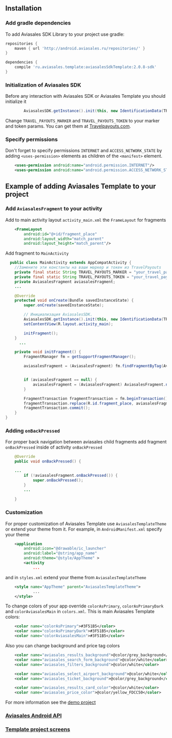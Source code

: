 ## Installation

### Add gradle dependencies 

To add Aviasales SDK Library to your project use gradle:

```gradle
repositories {
    maven { url 'http://android.aviasales.ru/repositories/' }
}

dependencies {
    compile 'ru.aviasales.template:aviasalesSdkTemplate:2.0.8-sdk'
}
```

### Initialization of Aviasales SDK

Before any interaction with Aviasales SDK or Aviasales Template you should initialize it 
```java
  		AviasalesSDK.getInstance().init(this, new IdentificationData(TRAVEL_PAYOUTS_MARKER, TRAVEL_PAYOUTS_TOKEN)); 
```

Change `TRAVEL_PAYOUTS_MARKER` and `TRAVEL_PAYOUTS_TOKEN` to your marker and token params. You can get them at [Travelpayouts.com](https://www.travelpayouts.com/developers/api).

### Specify permissions

Don't forget to specify permissions `INTERNET` and `ACCESS_NETWORK_STATE` by adding `<uses-permission>` elements as children of the `<manifest>` element. 

```xml
	<uses-permission android:name="android.permission.INTERNET"/>
	<uses-permission android:name="android.permission.ACCESS_NETWORK_STATE"/>
```

## Example of adding Aviasales Template to your project 

### Add `AviasalesFragment` to your activity 

Add to main activity layout `activity_main.xml` the `FrameLayout` for fragments 

```xml
 	<FrameLayout
		android:id="@+id/fragment_place"
		android:layout_width="match_parent"
		android:layout_height="match_parent"/>
```

Add fragment to `MainActivity`

```java	
  public class MainActivity extends AppCompatActivity {
    //Замените эти константы на ваши маркер и токен из TravelPayouts
    private final static String TRAVEL_PAYOUTS_MARKER = "your_travel_payouts_marker";
    private final static String TRAVEL_PAYOUTS_TOKEN = "your_travel_payouts_token";
    private AviasalesFragment aviasalesFragment;
    ...

    @Override
    protected void onCreate(Bundle savedInstanceState) {
        super.onCreate(savedInstanceState);

        // Инициализация AviasalesSDK. 
        AviasalesSDK.getInstance().init(this, new IdentificationData(TRAVEL_PAYOUTS_MARKER, TRAVEL_PAYOUTS_TOKEN));
        setContentView(R.layout.activity_main);

        initFragment();
    }
      ...

    private void initFragment() {
        FragmentManager fm = getSupportFragmentManager();

        aviasalesFragment = (AviasalesFragment) fm.findFragmentByTag(AviasalesFragment.TAG); // поиск фрагмента по тегу


        if (aviasalesFragment == null) { 
            aviasalesFragment = (AviasalesFragment) AviasalesFragment.newInstance();
        }

        FragmentTransaction fragmentTransaction = fm.beginTransaction(); // добавление фрагмента во FragmentManager
        fragmentTransaction.replace(R.id.fragment_place, aviasalesFragment, AviasalesFragment.TAG);
        fragmentTransaction.commit();
    }
}
```

### Adding `onBackPressed`

For proper back navigation between aviasales child fragments add fragment `onBackPressed` inside of activity `onBackPressed` 

```java
	@Override
	public void onBackPressed() {

    ...
		if (!aviasalesFragment.onBackPressed()) {
			super.onBackPressed();
		}
		...
		
	}
```

### Customization

For proper customization of Aviasales Template use `AviasalesTemplateTheme` or extend your theme from it. For example, in `AndroidManifest.xml` specify your theme

```xml    
    <application
        android:icon="@drawable/ic_launcher"
        android:label="@string/app_name"
        android:theme="@style/AppTheme" >
        <activity
            ...
```

and in `styles.xml` extend your theme from `AviasalesTemplateTheme`

```xml
	<style name="AppTheme" parent="AviasalesTemplateTheme">
            ...
	</style>
```

To change colors of your app override `colorAsPrimary`, `colorAsPrimaryDark` and `colorAviasalesMain`  in `colors.xml`. This is main Aviasales Template colors:

```xml
    <color name="colorAsPrimary">#3F51B5</color>
    <color name="colorAsPrimaryDark">#3F51B5</color>
    <color name="colorAviasalesMain">#3F51B5</color>
```

Also you can change background and price tag colors

```xml
    <color name="aviasales_results_background">@color/grey_background</color>
    <color name="aviasales_search_form_background">@color/white</color>
    <color name="aviasales_filters_background">@color/white</color>

    <color name="aviasales_select_airport_background">@color/white</color>
    <color name="aviasales_ticket_background">@color/grey_background</color>

    <color name="aviasales_results_card_color">@color/white</color>
    <color name="aviasales_price_color">@color/yellow_FDCC50</color>
```

For more information see the [demo project](https://github.com/KosyanMedia/Aviasales-Android-SDK/tree/master/simple_demo)

### [Aviasales Android API](https://github.com/KosyanMedia/Aviasales-Android-SDK/wiki/Aviasales-Android-SDK-API-documentation)
### [Template project screens](https://github.com/KosyanMedia/Aviasales-Android-SDK/wiki/Template-project-screens)